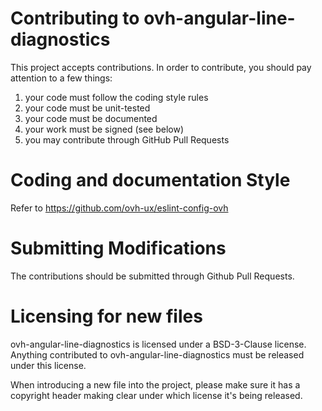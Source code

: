 # Contributing to ovh-angular-line-diagnostics

This project accepts contributions. In order to contribute, you should
pay attention to a few things:

1. your code must follow the coding style rules
2. your code must be unit-tested
3. your code must be documented
4. your work must be signed (see below)
5. you may contribute through GitHub Pull Requests

# Coding and documentation Style

Refer to https://github.com/ovh-ux/eslint-config-ovh

# Submitting Modifications

The contributions should be submitted through Github Pull Requests.

# Licensing for new files

ovh-angular-line-diagnostics is licensed under a BSD-3-Clause license. Anything
contributed to ovh-angular-line-diagnostics must be released under this license.

When introducing a new file into the project, please make sure it has a
copyright header making clear under which license it's being released.
